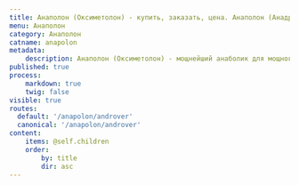 ```yaml
---
title: Анаполон (Оксиметолон) - купить, заказать, цена. Анаполон (Анадрол) - отзывы, курс, описание препарата.
menu: Анаполон
category: Анаполон
catname: anapolon
metadata:
    description: Анаполон (Оксиметолон) - мощнейший анаболик для мощного массонабора. Выгодно купить оригинальный анаполон в магазине steroidline.com.
published: true
process:
    markdown: true
    twig: false
visible: true
routes:
  default: '/anapolon/androver'
  canonical: '/anapolon/androver'
content:
    items: @self.children
    order:
        by: title
        dir: asc
---
```

